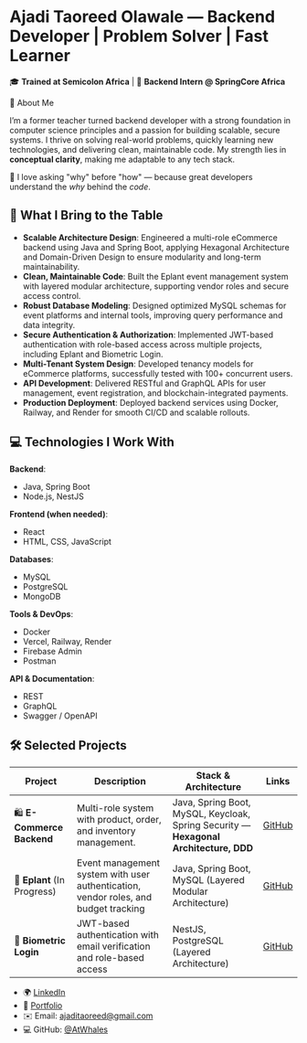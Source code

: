 # Ajadi Taoreed Olawale — Backend Developer | Problem Solver | Fast Learner

🎓 **Trained at Semicolon Africa** | 💼 **Backend Intern @ SpringCore Africa**

🚀 About Me

I’m a former teacher turned backend developer with a strong foundation in computer science principles and a passion for building scalable, secure systems. I thrive on solving real-world problems, quickly learning new technologies, and delivering clean, maintainable code. My strength lies in **conceptual clarity**, making me adaptable to any tech stack.

🔎 I love asking "why" before "how" — because great developers understand the *why* behind the *code*.
## 🧠 What I Bring to the Table

- **Scalable Architecture Design**: Engineered a multi-role eCommerce backend using Java and Spring Boot, applying Hexagonal Architecture and Domain-Driven Design to ensure modularity and long-term maintainability.
- **Clean, Maintainable Code**: Built the Eplant event management system with layered modular architecture, supporting vendor roles and secure access control.
- **Robust Database Modeling**: Designed optimized MySQL schemas for event platforms and internal tools, improving query performance and data integrity.
- **Secure Authentication & Authorization**: Implemented JWT-based authentication with role-based access across multiple projects, including Eplant and Biometric Login.
- **Multi-Tenant System Design**: Developed tenancy models for eCommerce platforms, successfully tested with 100+ concurrent users.
- **API Development**: Delivered RESTful and GraphQL APIs for user management, event registration, and blockchain-integrated payments.
- **Production Deployment**: Deployed backend services using Docker, Railway, and Render for smooth CI/CD and scalable rollouts.


## 💻 Technologies I Work With

**Backend**:
- Java, Spring Boot
- Node.js, NestJS

**Frontend (when needed)**:
- React
- HTML, CSS, JavaScript

**Databases**:
- MySQL
- PostgreSQL
- MongoDB

**Tools & DevOps**:
- Docker
- Vercel, Railway, Render
- Firebase Admin
- Postman

**API & Documentation**:
- REST
- GraphQL
- Swagger / OpenAPI

## 🛠️ Selected Projects

| Project                     | Description                                                                                             | Stack & Architecture                                      | Links                                                                 |
|----------------------------|------------------------------------------------------------------------------------------|-----------------------------------------------------------|------------------------------------------------------------------------|
| 🛍️ **E-Commerce Backend** | Multi-role system with product, order, and inventory management. | Java, Spring Boot, MySQL, Keycloak, Spring Security — **Hexagonal Architecture, DDD** | [GitHub](https://github.com/olaWhales/Ecommerce.git) |
| 🌟 **Eplant** (In Progress) | Event management system with user authentication, vendor roles, and budget tracking     | Java, Spring Boot, MySQL (Layered Modular Architecture)    | [GitHub](https://github.com/olaWhales/Eplant.git)                     |
| 🔐 **Biometric Login**      | JWT-based authentication with email verification and role-based access                  | NestJS, PostgreSQL (Layered Architecture)                 | [GitHub](https://github.com/olaWhales/Biometric_Login.git)            |


- 🌍 [LinkedIn](https://www.linkedin.com/in/taoreed-olawale-3410b71b1/)
- 💼 [Portfolio](https://vercel.com/ajadi-taoreed-olawales-projects)
- ✉️ Email: [ajaditaoreed@gmail.com](mailto\:ajaditaoreed@gmail.com)
- 💻 GitHub: [@AtWhales](https://github.com/AtWhales)

